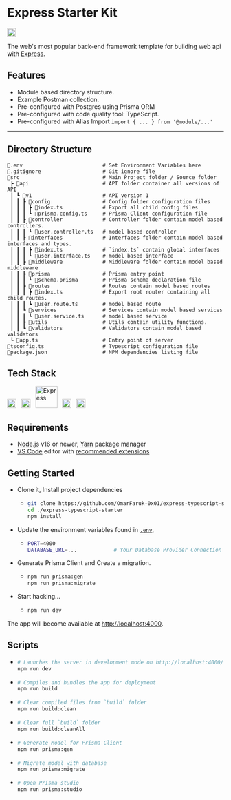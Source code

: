 # Express Starter Kit

<a href="http://www.typescriptlang.org/"><img src="https://img.shields.io/badge/%3C%2F%3E-TypeScript-%230074c1.svg?style=flat-square" height="20"></a>

The web's most popular back-end framework template for building web api with
[Express](https://expressjs.com/).

## Features

- Module based directory structure.
- Example Postman collection.
- Pre-configured with Postgres using Prisma ORM
- Pre-configured with code quality tool: TypeScript.
- Pre-configured with Alias Import `import { ... } from '@module/...'`

---

## Directory Structure

```
📜.env                          # Set Environment Variables here
📜.gitignore                    # Git ignore file
📂src                           # Main Project folder / Source folder
 ┣ 📂api                        # API folder container all versions of API
 ┃ ┗ 📂v1                       # API version 1
 ┃ ┃ ┣ 📂config                 # Config folder configuration files
 ┃ ┃ ┃ ┣ 📜index.ts             # Export all child config files
 ┃ ┃ ┃ ┗ 📜prisma.config.ts     # Prisma Client configuration file
 ┃ ┃ ┣ 📂controller             # Controller folder contain model based controllers.
 ┃ ┃ ┃ ┗ 📜user.controller.ts   # model based controller
 ┃ ┃ ┣ 📂interfaces             # Interfaces folder contain model based interfaces and types.
 ┃ ┃ ┃ ┣ 📜index.ts             # `index.ts` contain global interfaces
 ┃ ┃ ┃ ┗ 📜user.interface.ts    # model based interface
 ┃ ┃ ┣ 📂middleware             # Middleware folder contain model based middleware
 ┃ ┃ ┣ 📂prisma                 # Prisma entry point
 ┃ ┃ ┃ ┗ 📜schema.prisma        # Prisma schema declaration file
 ┃ ┃ ┣ 📂routes                 # Routes contain model based routes
 ┃ ┃ ┃ ┣ 📜index.ts             # Export root router containing all child routes.
 ┃ ┃ ┃ ┗ 📜user.route.ts        # model based route
 ┃ ┃ ┗ 📂services               # Services contain model based services
 ┃ ┃ ┃ ┗ 📜user.service.ts      # model based service
 ┃ ┃ ┣ 📂utils                  # Utils contain utility functions.
 ┃ ┃ ┗ 📂validators             # Validators contain model based validators
 ┗ 📜app.ts                     # Entry point of server
📜tsconfig.ts                   # Typescript configuration file
📜package.json                  # NPM dependencies listing file
```

## Tech Stack

<a href="https://www.typescriptlang.org/" title="Typescript"><img src="https://github.com/get-icon/geticon/raw/master/icons/typescript-icon.svg" alt="Typescript" width="21px" height="21px"></a>&nbsp;&nbsp;&nbsp;<a href="https://nodejs.org/" title="Node.js"><img src="https://github.com/get-icon/geticon/raw/master/icons/nodejs-icon.svg" alt="Node.js" width="21px" height="21px"></a>&nbsp;&nbsp;&nbsp;<a href="https://expressjs.com/" title="Express"><img src="https://github.com/get-icon/geticon/raw/master/icons/express.svg" alt="Express" width="51px" height="51px"></a>&nbsp;&nbsp;&nbsp;<a href="https://nodejs.org/" title="Node.js"><img src="https://raw.githubusercontent.com/get-icon/geticon/master/icons/prisma.svg" alt="Node.js" width="21px" height="21px"></a>&nbsp;&nbsp;&nbsp;<a href="https://nodejs.org/" title="Node.js"><img src="https://raw.githubusercontent.com/get-icon/geticon/master/icons/postgresql.svg" alt="Node.js" width="21px" height="21px"></a>

## Requirements

- [Node.js](https://nodejs.org/) v16 or newer, [Yarn](https://yarnpkg.com/) package manager
- [VS Code](https://code.visualstudio.com/) editor with [recommended extensions](.vscode/extensions.json)

## Getting Started

- Clone it, Install project dependencies
  - ```sh
    git clone https://github.com/OmarFaruk-0x01/express-typescript-starter
    cd ./express-typescript-starter
    npm install
    ```
- Update the environment variables found in [`.env`](./.env),
  - ```sh
    PORT=4000
    DATABASE_URL=...            # Your Database Provider Connection URL
    ```
- Generate Prisma Client and Create a migration.
  - ```sh
    npm run prisma:gen
    npm run prisma:migrate
    ```
- Start hacking...
  - ```sh
    npm run dev
    ```

The app will become available at [http://localhost:4000](http://localhost:4000/).

## Scripts

- ```sh
  # Launches the server in development mode on http://localhost:4000/
  npm run dev
  ```
- ```sh
  # Compiles and bundles the app for deployment
  npm run build
  ```
- ```sh
  # Clear compiled files from `build` folder
  npm run build:clean
  ```
- ```sh
  # Clear full `build` folder
  npm run build:cleanAll
  ```
- ```sh
  # Generate Model for Prisma Client
  npm run prisma:gen
  ```
- ```sh
  # Migrate model with database
  npm run prisma:migrate
  ```
- ```sh
  # Open Prisma studio
  npm run prisma:studio
  ```

<!-- ## How to Deploy

Ensure that all the environment variables for the target deployment environment
(`test`, `prod`) found in [`/core/*.env`](./core/) files are up-to-date.

If you haven't done it already, push any secret values you may need to CF Workers
environment by running `yarn cf secret put <NAME> [--env #0]`.

Finally build and deploy the app by running:

```
$ yarn build
$ yarn deploy [--env #0] [--version #0]
```

Where `--env` argument is the target deployment area, e.g. `yarn deploy --env=prod`. -->

<!-- ## How to Update

- `yarn set version latest` — Bump Yarn to the latest version
- `yarn upgrade-interactive` — Update Node.js modules (dependencies)
- `yarn dlx @yarnpkg/sdks vscode` — Update TypeScript, ESLint, and Prettier settings in VSCode -->

<!-- ## Related Projects

- [GraphQL API and Relay Starter Kit](https://github.com/kriasoft/graphql-starter) — monorepo template, pre-configured with GraphQL API, React, and Relay
- [Cloudflare Workers Starter Kit](https://github.com/kriasoft/cloudflare-starter-kit) — TypeScript project template for Cloudflare Workers
- [Node.js API Starter Kit](https://github.com/kriasoft/node-starter-kit) — project template, pre-configured with Node.js, GraphQL, and PostgreSQL -->

<!-- ## How to Contribute

Anyone and everyone is welcome to [contribute](.github/CONTRIBUTING.md). Start
by checking out the list of [open issues](https://github.com/kriasoft/react-starter-kit/issues)
marked [help wanted](https://github.com/kriasoft/react-starter-kit/issues?q=label:"help+wanted").
However, if you decide to get involved, please take a moment to review the
[guidelines](.github/CONTRIBUTING.md). -->

<!-- ## License

Copyright © 2014-present Kriasoft. This source code is licensed under the MIT license found in the
[LICENSE](https://github.com/kriasoft/react-starter-kit/blob/main/LICENSE) file. -->
